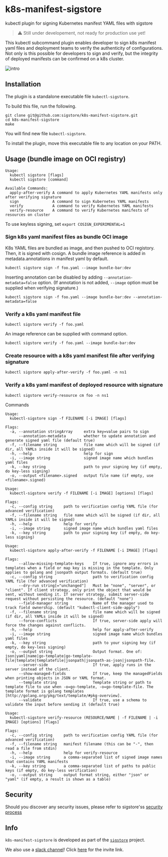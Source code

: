 # k8s-manifest-sigstore

kubectl plugin for signing Kubernetes manifest YAML files with sigstore

> :warning: Still under developement, not ready for production use yet!

This kubectl subcommand plugin enables developer to sign k8s manifest yaml files and deployment teams to verify the authenticity of configurations.   Not only is this possible for developers to sign and verify, but  the integrity of deployed manifests can be confirmed on a k8s cluster. 

![intro](images/intro.gif)

## Installation

The plugin is a standalone executable file `kubectl-sigstore`. 

To build this file, run the following. 
```
git clone git@github.com:sigstore/k8s-manifest-sigstore.git
cd k8s-manifest-sigstore
make
```
You will find new file `kubectl-sigstore`.

To install the plugin, move this executable file to any location on your PATH.


## Usage (bundle image on OCI registry)

```
Usage:
  kubectl sigstore [flags]
  kubectl sigstore [command]

Available Commands:
  apply-after-verify A command to apply Kubernetes YAML manifests only after verifying signature
  sign               A command to sign Kubernetes YAML manifests
  verify             A command to verify Kubernetes YAML manifests
  verify-resource    A command to verify Kubernetes manifests of resources on cluster
```

To use keyless signing, set `export COSIGN_EXPERIMENTAL=1`

### Sign k8s yaml manifest files as bundle OCI image

K8s YAML files are bundled as image, and then pushed to OCI registory. Then, it is signed with cosign. A bundle image reference is added in metadata.annotations in manifest yaml by default. 

`kubectl sigstore sign -f foo.yaml --image bundle-bar:dev`

Inserting annotation can be disabled by adding `--annotation-metadata=false` option. (If annotation is not added, `--image` option must be supplied when verifying signature.)

`kubectl sigstore sign -f foo.yaml --image bundle-bar:dev --annotation-metadata=false`

### Verify a k8s yaml manifest file

`kubectl sigstore verify -f foo.yaml`

An image reference can be supplied with command option.

`kubectl sigstore verify -f foo.yaml --image bundle-bar:dev`

### Create resource with a k8s yaml manifest file after verifying signature

`kubectl sigstore apply-after-verify -f foo.yaml -n ns1`

### Verify a k8s yaml manifest of deployed resource with signature

`kubectl sigstore verify-resource cm foo -n ns1`


Commands

```
Usage:
  kubectl-sigstore sign -f FILENAME [-i IMAGE] [flags]

Flags:
  -a, --annotation stringArray     extra key=value pairs to sign
      --annotation-metadata        whether to update annotation and generate signed yaml file (default true)
  -f, --filename string            file name which will be signed (if dir, all YAMLs inside it will be signed)
  -h, --help                       help for sign
  -i, --image string               signed image name which bundles yaml files
  -k, --key string                 path to your signing key (if empty, do key-less signing)
  -o, --output <filename>.signed   output file name (if empty, use <filename>.signed)
```

```
Usage:
  kubectl-sigstore verify -f FILENAME [-i IMAGE] [options] [flags]

Flags:
  -c, --config string     path to verification config YAML file (for advanced verification)
  -f, --filename string   file name which will be signed (if dir, all YAMLs inside it will be signed)
  -h, --help              help for verify
  -i, --image string      signed image name which bundles yaml files
  -k, --key string        path to your signing key (if empty, do key-less signing)
```

```
Usage:
  kubectl-sigstore apply-after-verify -f FILENAME [-i IMAGE] [flags]

Flags:
      --allow-missing-template-keys    If true, ignore any errors in templates when a field or map key is missing in the template. Only applies to golang and jsonpath output formats. (default true)
  -c, --config string                  path to verification config YAML file (for advanced verification)
      --dry-run string[="unchanged"]   Must be "none", "server", or "client". If client strategy, only print the object that would be sent, without sending it. If server strategy, submit server-side request without persisting the resource. (default "none")
      --field-manager string           Name of the manager used to track field ownership. (default "kubectl-client-side-apply")
  -f, --filename string                file name which will be signed (if dir, all YAMLs inside it will be signed)
      --force-conflicts                If true, server-side apply will force the changes against conflicts.
  -h, --help                           help for apply-after-verify
  -i, --image string                   signed image name which bundles yaml files
  -k, --key string                     path to your signing key (if empty, do key-less signing)
  -o, --output string                  Output format. One of: json|yaml|name|go-template|go-template-file|template|templatefile|jsonpath|jsonpath-as-json|jsonpath-file.
      --server-side                    If true, apply runs in the server instead of the client.
      --show-managed-fields            If true, keep the managedFields when printing objects in JSON or YAML format.
      --template string                Template string or path to template file to use when -o=go-template, -o=go-template-file. The template format is golang templates [http://golang.org/pkg/text/template/#pkg-overview].
      --validate                       If true, use a schema to validate the input before sending it (default true)
```

```
Usage:
  kubectl-sigstore verify-resource (RESOURCE/NAME | -f FILENAME | -i IMAGE) [options] [flags]

Flags:
  -c, --config string     path to verification config YAML file (for advanced verification)
  -f, --filename string   manifest filename (this can be "-", then read a file from stdin)
  -h, --help              help for verify-resource
  -i, --image string      a comma-separated list of signed image names that contains YAML manifests
  -k, --key string        a comma-separated list of paths to public keys (if empty, do key-less verification)
  -o, --output string     output format string, either "json" or "yaml" (if empty, a result is shown as a table)
```

## Security

Should you discover any security issues, please refer to sigstore'ss [security
process](https://github.com/sigstore/community/blob/main/SECURITY.md)

## Info

`k8s-manifest-sigstore` is developed as part of the [`sigstore`](https://sigstore.dev) project.

We also use a [slack channel](https://sigstore.slack.com)!
Click [here](https://join.slack.com/t/sigstore/shared_invite/zt-mhs55zh0-XmY3bcfWn4XEyMqUUutbUQ) for the invite link.
